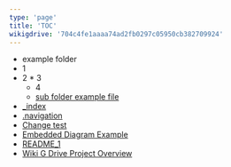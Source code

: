```yaml
---
type: 'page'
title: 'TOC'
wikigdrive: '704c4fe1aaaa74ad2fb0297c05950cb382709924'
---
```

 * example folder
  * 1
   * 2
    * 3
     * 4
      * [sub folder example file](example-folder/1/2/3/4/sub-folder-example-file.md)
 * [_index](_index.md)
 * [.navigation](.navigation.md)
 * [Change test](change-test.md)
 * [Embedded Diagram Example](embedded-diagram-example.md)
 * [README_1](readme_1.md)
 * [Wiki G Drive Project Overview](wiki-g-drive-project-overview.md)
